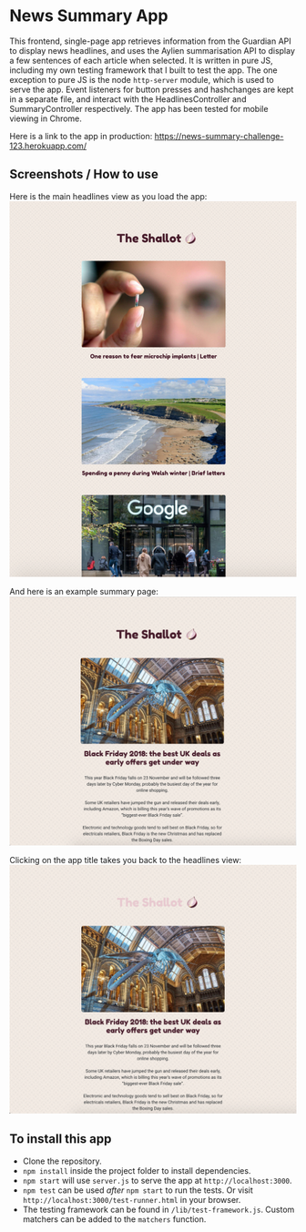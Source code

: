 News Summary App
================

This frontend, single-page app retrieves information from the Guardian API to display news headlines, and uses the Aylien summarisation API to display a few sentences of each article when selected. It is written in pure JS, including my own testing framework that I built to test the app. The one exception to pure JS is the node `http-server` module, which is used to serve the app. Event listeners for button presses and hashchanges are kept in a separate file, and interact with the HeadlinesController and SummaryController respectively. The app has been tested for mobile viewing in Chrome.

Here is a link to the app in production: https://news-summary-challenge-123.herokuapp.com/

## Screenshots / How to use
Here is the main headlines view as you load the app:
![image](./images/headlines.png)

And here is an example summary page:
![image](./images/summary.png)

Clicking on the app title takes you back to the headlines view:
![image](./images/return-home.png)

## To install this app
- Clone the repository.
- `npm install` inside the project folder to install dependencies.
- `npm start` will use `server.js` to serve the app at `http://localhost:3000`.
- `npm test` can be used *after* `npm start` to run the tests. Or visit `http://localhost:3000/test-runner.html` in your browser.
- The testing framework can be found in `/lib/test-framework.js`. Custom matchers can be added to the `matchers` function.
